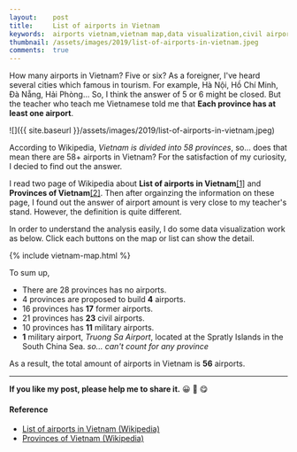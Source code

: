 ```yaml
---
layout:    post
title:     List of airports in Vietnam
keywords:  airports vietnam,vietnam map,data visualization,civil airport, military airport
thumbnail: /assets/images/2019/list-of-airports-in-vietnam.jpeg
comments:  true
---
```


How many airports in Vietnam? Five or six? As a foreigner, I've heard several cities which famous in tourism. For example, Hà Nội, Hồ Chí Minh, Đà Nẵng, Hải Phòng... So, I think the answer of 5 or 6 might be closed. But the teacher who teach me Vietnamese told me that **Each province has at least one airport**.

![]({{ site.baseurl }}/assets/images/2019/list-of-airports-in-vietnam.jpeg)

According to Wikipedia, *Vietnam is divided into 58 provinces*, so... does that mean there are 58+ airports in Vietnam? For the satisfaction of my curiosity, I decied to find out the answer.

I read two page of Wikipedia about **List of airports in Vietnam**<a href="#ref-1">[1]</a> and **Provinces of Vietnam**<a href="#ref-1">[2]</a>. Then after orgainzing the information on these page, I found out the answer of airport amount is very close to my teacher's stand. However, the definition is quite different.

In order to understand the analysis easily, I do some data visualization work as below. Click each buttons on the map or list can show the detail.

{% include vietnam-map.html %}

To sum up,

* There are 28 provinces has no airports.
* 4 provinces are proposed to build **4** airports.
* 16 provinces has **17** former airports.
* 21 provinces has **23** civil airports.
* 10 provinces has **11** military airports.
* **1** military airport, *Truong Sa Airport*, located at the Spratly Islands in the South China Sea. *so... can't count for any province*

As a result, the total amount of airports in Vietnam is **56** airports.

---

**If you like my post, please help me to share it.** 😀 🤗 😋

#### Reference

* <a id="ref-1" href="https://en.wikipedia.org/wiki/List_of_airports_in_Vietnam" target="_blank" rel="nofollow">List of airports in Vietnam (Wikipedia)</a>
* <a id="ref-2" href="https://en.wikipedia.org/wiki/Provinces_of_Vietnam" target="_blank" rel="nofollow">Provinces of Vietnam (Wikipedia)</a>
